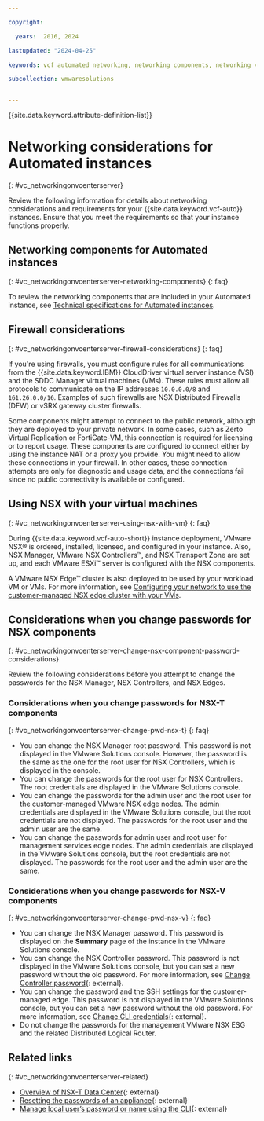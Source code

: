 ```yaml
---

copyright:

  years:  2016, 2024

lastupdated: "2024-04-25"

keywords: vcf automated networking, networking components, networking vcf classic

subcollection: vmwaresolutions


---
```


{{site.data.keyword.attribute-definition-list}}

# Networking considerations for Automated instances
{: #vc_networkingonvcenterserver}

Review the following information for details about networking considerations and requirements for your {{site.data.keyword.vcf-auto}} instances. Ensure that you meet the requirements so that your instance functions properly.

## Networking components for Automated instances
{: #vc_networkingonvcenterserver-networking-components}
{: faq}

To review the networking components that are included in your Automated instance, see [Technical specifications for Automated instances](/docs/vmwaresolutions?topic=vmwaresolutions-vc_vcenterserveroverview#vc_vcenterserveroverview-specs).

## Firewall considerations
{: #vc_networkingonvcenterserver-firewall-considerations}
{: faq}

If you're using firewalls, you must configure rules for all communications from the {{site.data.keyword.IBM}} CloudDriver virtual server instance (VSI) and the SDDC Manager virtual machines (VMs). These rules must allow all protocols to communicate on the IP addresses `10.0.0.0/8` and `161.26.0.0/16`. Examples of such firewalls are NSX Distributed Firewalls (DFW) or vSRX gateway cluster firewalls.

Some components might attempt to connect to the public network, although they are deployed to your private network. In some cases, such as Zerto Virtual Replication or FortiGate-VM, this connection is required for licensing or to report usage. These components are configured to connect either by using the instance NAT or a proxy you provide. You might need to allow these connections in your firewall. In other cases, these connection attempts are only for diagnostic and usage data, and the connections fail since no public connectivity is available or configured.

## Using NSX with your virtual machines
{: #vc_networkingonvcenterserver-using-nsx-with-vm}
{: faq}

During {{site.data.keyword.vcf-auto-short}} instance deployment, VMware NSX® is ordered, installed, licensed, and configured in your instance. Also, NSX Manager, VMware NSX Controllers™, and NSX Transport Zone are set up, and each VMware ESXi™ server is configured with the NSX components.

A VMware NSX Edge™ cluster is also deployed to be used by your workload VM or VMs. For more information, see [Configuring your network to use the customer-managed NSX edge cluster with your VMs](/docs/vmwaresolutions?topic=vmwaresolutions-vc_esg_config).

## Considerations when you change passwords for NSX components
{: #vc_networkingonvcenterserver-change-nsx-component-password-considerations}

Review the following considerations before you attempt to change the passwords for the NSX Manager, NSX Controllers, and NSX Edges.

### Considerations when you change passwords for NSX-T components
{: #vc_networkingonvcenterserver-change-pwd-nsx-t}
{: faq}

* You can change the NSX Manager root password. This password is not displayed in the VMware Solutions console. However, the password is the same as the one for the root user for NSX Controllers, which is displayed in the console.
* You can change the passwords for the root user for NSX Controllers. The root credentials are displayed in the VMware Solutions console.
* You can change the passwords for the admin user and the root user for the customer-managed VMware NSX edge nodes. The admin credentials are displayed in the VMware Solutions console, but the root credentials are not displayed. The passwords for the root user and the admin user are the same.
* You can change the passwords for admin user and root user for management services edge nodes. The admin credentials are displayed in the VMware Solutions console, but the root credentials are not displayed. The passwords for the root user and the admin user are the same.

### Considerations when you change passwords for NSX-V components
{: #vc_networkingonvcenterserver-change-pwd-nsx-v}
{: faq}

* You can change the NSX Manager password. This password is displayed on the **Summary** page of the instance in the VMware Solutions console.
* You can change the NSX Controller password. This password is not displayed in the VMware Solutions console, but you can set a new password without the old password. For more information, see [Change Controller password](https://docs.vmware.com/en/VMware-NSX-Data-Center-for-vSphere/6.2/NSX-Data-Center-for-vSphere-62.zip){: external}.
* You can change the password and the SSH settings for the customer-managed edge. This password is not displayed in the VMware Solutions console, but you can set a new password without the old password. For more information, see [Change CLI credentials](https://docs.vmware.com/en/VMware-NSX-Data-Center-for-vSphere/6.4/com.vmware.nsx.admin.doc/GUID-1DB9DE43-6B54-4FD1-903A-2DFFB87CD7FA.html?hWord=N4IghgNiBcIKYBMDmcAEAHMBnLB3A9gE4IgC+QA){: external}.
* Do not change the passwords for the management VMware NSX ESG and the related Distributed Logical Router.

## Related links
{: #vc_networkingonvcenterserver-related}

* [Overview of NSX-T Data Center](https://docs.vmware.com/en/VMware-NSX-T-Data-Center/3.2/installation/GUID-10B1A61D-4DF2-481E-A93E-C694726393F9.html){: external}
* [Resetting the passwords of an appliance](https://docs.vmware.com/en/VMware-NSX-T-Data-Center/3.1/administration/GUID-8816B842-2EC4-40A8-A618-F68DB29FABD2.html){: external}
* [Manage local user’s password or name using the CLI](https://docs.vmware.com/en/VMware-NSX-T-Data-Center/3.2/administration/GUID-DB31B304-66A5-4516-9E55-2712D12B4F27.html){: external}
